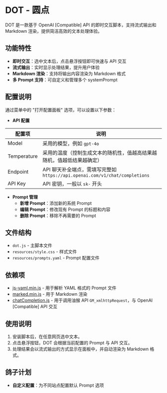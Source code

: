 # DOT - 圆点

DOT 是一款基于 OpenAI [Compatible] API 的即时交互脚本，支持流式输出和 Markdown 渲染，提供简洁高效的文本处理体验。

## 功能特性

- **即时交互**：选中文本后，点击悬浮按钮即可快速与 API 交互
- **流式输出**：实时显示处理结果，提升用户体验
- **Markdown 渲染**：支持将输出内容渲染为 Markdown 格式
- **多 Prompt 支持**：可自定义和管理多个  systemPrompt

## 配置说明

通过菜单中的 "打开配置面板" 选项，可以设置以下参数：

- **API 配置**

| 配置项       | 说明                                                                 |
|--------------|--------------------------------------------------------------------|
| Model        | 采用的模型，例如 `gpt-4o`                    |
| Temperature  | 采用的温度（控制生成文本的随机性，值越高结果越随机，值越低结果越确定）               |
| Endpoint     | API 聊天补全端点，需填写完整如 `https://api.openai.com/v1/chat/completions` |
| API Key      | API 密钥，一般以 `sk-` 开头                                         |

- **Prompt 管理**
  - **新增 Prompt**：添加新的系统 Prompt
  - **编辑 Prompt**：修改现有 Prompt 的标题和内容
  - **删除 Prompt**：移除不再需要的 Prompt

## 文件结构

- `dot.js` - 主脚本文件
- `resources/style.css` - 样式文件
- `resources/prompts.yaml` - Prompt 配置文件

## 依赖项

- [js-yaml.min.js](https://cdnjs.cloudflare.com/ajax/libs/js-yaml/4.1.0/js-yaml.min.js) - 用于解析 YAML 格式的 Prompt 文件
- [marked.min.js](https://cdn.jsdelivr.net/npm/marked/marked.min.js) - 用于 Markdown 渲染
- [chatCompletion.js](https://raw.githubusercontent.com/cattail-mutt/archive/main/openai/chatCompletion.js) - 用于调用油猴 API `GM_xmlhttpRequest`，与 OpenAI [Compatible] API 交互

## 使用说明

1. 安装脚本后，在任意网页选中文本。
2. 点击悬浮按钮，DOT 会根据当前配置的 Prompt 与 API 交互。
3. 处理结果会以流式输出的方式显示在面板中，并自动渲染为 Markdown 格式。

## 鸽子计划

- **自定义配置**：为不同站点配置默认 Prompt 选项
